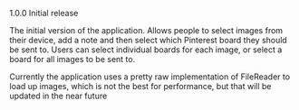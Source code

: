 1.0.0 Initial release

The initial version of the application. Allows people to select images from their device, add a note and then
select which Pinterest board they should be sent to. Users can select individual boards for each image, or select a
board for all images to be sent to.

Currently the application uses a pretty raw implementation of FileReader to load up images, which is not the best for
performance, but that will be updated in the near future
